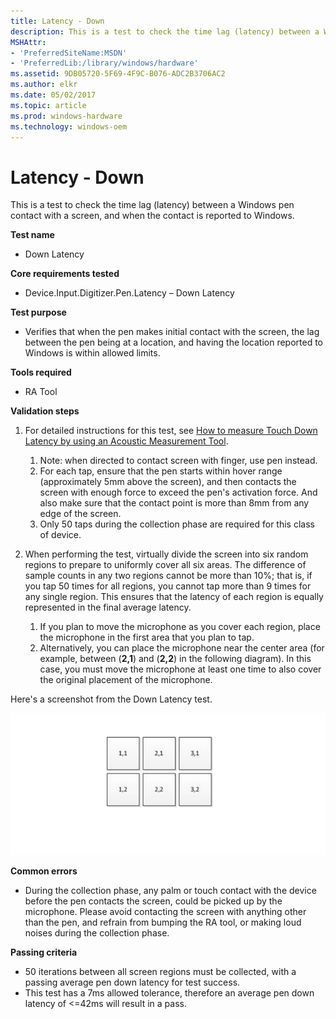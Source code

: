```yaml
---
title: Latency - Down
description: This is a test to check the time lag (latency) between a Windows pen contact with a screen, and when the contact is reported to Windows.
MSHAttr:
- 'PreferredSiteName:MSDN'
- 'PreferredLib:/library/windows/hardware'
ms.assetid: 9DB05720-5F69-4F9C-B076-ADC2B3706AC2
ms.author: elkr
ms.date: 05/02/2017
ms.topic: article
ms.prod: windows-hardware
ms.technology: windows-oem
---
```


# Latency - Down


This is a test to check the time lag (latency) between a Windows pen contact with a screen, and when the contact is reported to Windows.

**Test name**

-   Down Latency

**Core requirements tested**

-   Device.Input.Digitizer.Pen.Latency – Down Latency

**Test purpose**

-   Verifies that when the pen makes initial contact with the screen, the lag between the pen being at a location, and having the location reported to Windows is within allowed limits.

**Tools required**

-   RA Tool

**Validation steps**

1. For detailed instructions for this test, see [How to measure Touch Down Latency by using an Acoustic Measurement Tool](https://msdn.microsoft.com/library/windows/hardware/dn195876).
    1. Note: when directed to contact screen with finger, use pen instead.
    2. For each tap, ensure that the pen starts within hover range (approximately 5mm above the screen), and then contacts the screen with enough force to exceed the pen's activation force. And also make sure that the contact point is more than 8mm from any edge of the screen.
    3. Only 50 taps during the collection phase are required for this class of device.

2. When performing the test, virtually divide the screen into six random regions to prepare to uniformly cover all six areas. The difference of sample counts in any two regions cannot be more than 10%; that is, if you tap 50 times for all regions, you cannot tap more than 9 times for any single region. This ensures that the latency of each region is equally represented in the final average latency.
    1. If you plan to move the microphone as you cover each region, place the microphone in the first area that you plan to tap.
    2. Alternatively, you can place the microphone near the center area (for example, between (**2,1**) and (**2,2**) in the following diagram). In this case, you must move the microphone at least one time to also cover the original placement of the microphone.

Here's a screenshot from the Down Latency test.

![screenshot from the down latency test for a windows pen device.](../images/pen-test-latdown.png)

**Common errors**

-   During the collection phase, any palm or touch contact with the device before the pen contacts the screen, could be picked up by the microphone. Please avoid contacting the screen with anything other than the pen, and refrain from bumping the RA tool, or making loud noises during the collection phase.

**Passing criteria**

-   50 iterations between all screen regions must be collected, with a passing average pen down latency for test success.
-   This test has a 7ms allowed tolerance, therefore an average pen down latency of &lt;=42ms will result in a pass.
